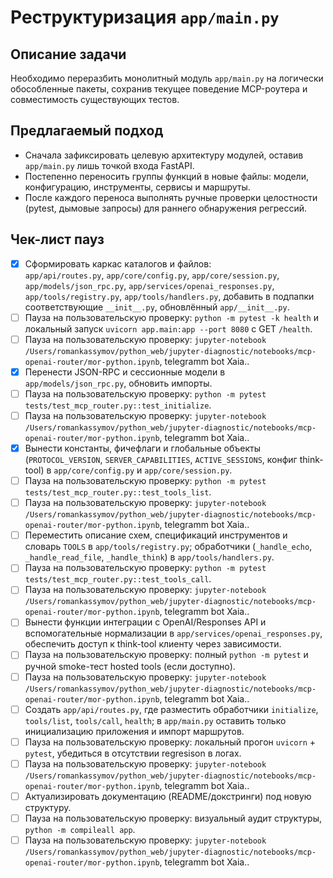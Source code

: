 # Реструктуризация `app/main.py`

## Описание задачи

Необходимо переразбить монолитный модуль `app/main.py` на логически обособленные пакеты, сохранив текущее поведение MCP-роутера и совместимость существующих тестов.

## Предлагаемый подход

- Сначала зафиксировать целевую архитектуру модулей, оставив `app/main.py` лишь точкой входа FastAPI.
- Постепенно переносить группы функций в новые файлы: модели, конфигурацию, инструменты, сервисы и маршруты.
- После каждого переноса выполнять ручные проверки целостности (pytest, дымовые запросы) для раннего обнаружения регрессий.

## Чек-лист пауз

- [x] Сформировать каркас каталогов и файлов:  
  `app/api/routes.py`, `app/core/config.py`, `app/core/session.py`, `app/models/json_rpc.py`, `app/services/openai_responses.py`, `app/tools/registry.py`, `app/tools/handlers.py`, добавить в подпапки соответствующие `__init__.py`, обновлённый `app/__init__.py`.
- [ ] Пауза на пользовательскую проверку: `python -m pytest -k health` и локальный запуск `uvicorn app.main:app --port 8080` с GET `/health`.
- [ ] Пауза на пользовательскую проверку: `jupyter-notebook` `/Users/romankassymov/python_web/jupyter-diagnostic/notebooks/mcp-openai-router/mor-python.ipynb`, telegramm bot Xaia..
- [x] Перенести JSON-RPC и сессионные модели в `app/models/json_rpc.py`, обновить импорты.
- [ ] Пауза на пользовательскую проверку: `python -m pytest tests/test_mcp_router.py::test_initialize`.
- [ ] Пауза на пользовательскую проверку: `jupyter-notebook` `/Users/romankassymov/python_web/jupyter-diagnostic/notebooks/mcp-openai-router/mor-python.ipynb`, telegramm bot Xaia..
- [x] Вынести константы, фичефлаги и глобальные объекты (`PROTOCOL_VERSION`, `SERVER_CAPABILITIES`, `ACTIVE_SESSIONS`, конфиг think-tool) в `app/core/config.py` и `app/core/session.py`.
- [ ] Пауза на пользовательскую проверку: `python -m pytest tests/test_mcp_router.py::test_tools_list`.
- [ ] Пауза на пользовательскую проверку: `jupyter-notebook` `/Users/romankassymov/python_web/jupyter-diagnostic/notebooks/mcp-openai-router/mor-python.ipynb`, telegramm bot Xaia..
- [ ] Переместить описание схем, спецификаций инструментов и словарь `TOOLS` в `app/tools/registry.py`; обработчики (`_handle_echo`, `_handle_read_file`, `_handle_think`) в `app/tools/handlers.py`.
- [ ] Пауза на пользовательскую проверку: `python -m pytest tests/test_mcp_router.py::test_tools_call`.
- [ ] Пауза на пользовательскую проверку: `jupyter-notebook` `/Users/romankassymov/python_web/jupyter-diagnostic/notebooks/mcp-openai-router/mor-python.ipynb`, telegramm bot Xaia..
- [ ] Вынести функции интеграции с OpenAI/Responses API и вспомогательные нормализации в `app/services/openai_responses.py`, обеспечить доступ к think-tool клиенту через зависимости.
- [ ] Пауза на пользовательскую проверку: полный `python -m pytest` и ручной smoke-тест hosted tools (если доступно).
- [ ] Пауза на пользовательскую проверку: `jupyter-notebook` `/Users/romankassymov/python_web/jupyter-diagnostic/notebooks/mcp-openai-router/mor-python.ipynb`, telegramm bot Xaia..
- [ ] Создать `app/api/routes.py`, где разместить обработчики `initialize`, `tools/list`, `tools/call`, `health`; в `app/main.py` оставить только инициализацию приложения и импорт маршрутов.
- [ ] Пауза на пользовательскую проверку: локальный прогон `uvicorn` + `pytest`, убедиться в отсутствии regresison в логах.
- [ ] Пауза на пользовательскую проверку: `jupyter-notebook` `/Users/romankassymov/python_web/jupyter-diagnostic/notebooks/mcp-openai-router/mor-python.ipynb`, telegramm bot Xaia..
- [ ] Актуализировать документацию (README/докстринги) под новую структуру.
- [ ] Пауза на пользовательскую проверку: визуальный аудит структуры, `python -m compileall app`.
- [ ] Пауза на пользовательскую проверку: `jupyter-notebook` `/Users/romankassymov/python_web/jupyter-diagnostic/notebooks/mcp-openai-router/mor-python.ipynb`, telegramm bot Xaia..
